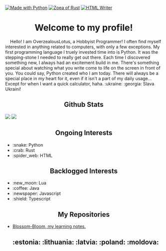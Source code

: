 [![Made with Python](https://img.shields.io/badge/Made%20with-Python-blue?style=for-the-badge&logo=Python)](https://shields.io/)
[![Zoea of Rust](https://img.shields.io/badge/Zoea%20of-Rust-orange?style=for-the-badge&logo=Rust)](https://shields.io/)
[![HTML Writer](https://img.shields.io/badge/Writer%20of-HTML-orange?style=for-the-badge&logo=html5)](https://shields.io/)

<h1 align="center">Welcome to my profile!</h1>
&nbsp;&nbsp;&nbsp;&nbsp;Hello! I am OverzealousLotus, a Hobbyist Programmer! I often find myself interested in anything related to computers, with only a few exceptions. My first programming language I truely invested time into is Python. It was the stepping-stone I needed to really get out there. Each time I discovered something new, I always had an excitement build in me. There's something special about watching what you write come to life on the screen in front of you. You could say, Python created who I am today. There will always be a special place in my heart for it, even if it isn't a part of my daily usage... Except for when I want a quick calculator, haha. :ukraine: :georgia: Slava Ukraini!


  <h2 align="center">Github Stats</h2>
<picture>
  <img src="https://github-readme-stats.vercel.app/api?username=overzealouslotus&show_icons=true&theme=dark"/>
</picture>
<picture>
 <img src="https://github-readme-stats-git-masterrstaa-rickstaa.vercel.app/api/top-langs/?username=overzealouslotus&theme=dracula&layout=compact"/>
</picture>
<!--- [![Top Languages](https://github-readme-stats-git-masterrstaa-rickstaa.vercel.app/api/top-langs/?username=overzealouslotus&theme=dracula&layout=compact)](https://github.com/anuraghazra/github-readme-stats) -->

  <h2 align="center">Ongoing Interests</h2>
<ul>
  <li>:snake: Python</li>
  <li>:crab: Rust</li>
  <li>:spider_web: HTML</li>
</ul>


  <h2 align="center">Backlogged Interests</h2>
<ul>
  <li>:new_moon: Lua</li>
  <li>:coffee: Java</li>
  <li>:newspaper: Javascript</li>
  <li>:shield: Typescript</li>
</ul>


  <h2 align="center">My Repositories</h2>
  
- [Blossom-Bloom, my learning notes.](https://github.com/OverzealousLotus/Blossom-Bloom)

  <h2>:estonia: :lithuania: :latvia: :poland: :moldova:</h2>
